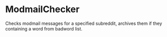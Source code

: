 # ModmailChecker
Checks modmail messages for a specified subreddit, archives them if they containing a word from badword list.
